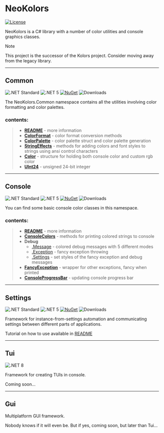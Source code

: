 ﻿# NeoKolors

[![License](https://img.shields.io/github/license/KryKomDev/NeoKolors?color=2159a3)](https://raw.githubusercontent.com/KryKomDev/NeoKolors/main/LICENSE)

NeoKolors is a C# library with a number of color utilities and console graphics classes.

> [!NOTE]
> This project is the successor of the Kolors project. Consider moving away from the legacy 
> library.

---

## Common

![.NET Standard](https://img.shields.io/badge/.NET-Standard2.0-512bd4)
![.NET 5](https://img.shields.io/badge/.NET-5.0-682a7b)
[![NuGet](https://img.shields.io/nuget/v/NeoKolors.Common?color=a53c7a)](https://www.nuget.org/packages/NeoKolors.Common)
![Downloads](https://img.shields.io/nuget/dt/NeoKolors.Common?color=a31c35)

The NeoKolors.Common namespace contains all the utilities involving color formatting and color palettes.

### contents:
> * **[README](NeoKolors.Common/README.md)** - more information
> * **[ColorFormat](NeoKolors.Common/ColorFormat.cs)** - color format conversion methods
> * **[ColorPalette](NeoKolors.Common/ColorPalette.cs)** - color palette struct and color palette generation
> * **[StringEffects](NeoKolors.Common/StringEffects.cs)** - methods for adding colors and font styles to strings using ansi control characters
> * **[Color](NeoKolors.Common/Color.cs)** - structure for holding both console color and custom rgb color
> * **[UInt24](NeoKolors.Common/UInt24.cs)** - unsigned 24-bit integer

---

## Console

![.NET Standard](https://img.shields.io/badge/.NET-Standard2.0-512bd4)
![.NET 5](https://img.shields.io/badge/.NET-5.0-682a7b)
[![NuGet](https://img.shields.io/nuget/v/NeoKolors.Console?color=a53c7a)](https://www.nuget.org/packages/NeoKolors.Console)
![Downloads](https://img.shields.io/nuget/dt/NeoKolors.Console?color=a31c35)

You can find some basic console color classes in this namespace.

### contents:
> * **[README](NeoKolors.Console/README.md)** - more information
> * **[ConsoleColors](NeoKolors.Console/ConsoleColors.cs)** - methods for printing colored strings to console
> * **Debug**
>   * [.Message](NeoKolors.Console/Debug.Message.cs) - colored debug messages with 5 different modes
>   * [.Exception](NeoKolors.Console/Debug.Exceptions.cs) - fancy exception throwing
>   * [.Settings](NeoKolors.Console/Debug.Settings.cs) - set styles of the fancy exception and debug messages
> * **[FancyException](NeoKolors.Console/FancyException.cs)** - wrapper for other exceptions, fancy when printed
> * **[ConsoleProgressBar](NeoKolors.Console/ConsoleProgressBar.cs)** - updating console progress bar

---

## Settings

![.NET Standard](https://img.shields.io/badge/.NET-Standard2.0-512bd4)
![.NET 5](https://img.shields.io/badge/.NET-5.0-682a7b)
[![NuGet](https://img.shields.io/nuget/v/NeoKolors.Settings?color=a53c7a)](https://www.nuget.org/packages/NeoKolors.Settings)
![Downloads](https://img.shields.io/nuget/dt/NeoKolors.Settings?color=a31c35)

Framework for instance-from-settings automation and communicating settings between different parts of applications.

Tutorial on how to use available in [README](NeoKolors.Settings/README.md)

---

## Tui

![.NET 8](https://img.shields.io/badge/.NET-8.0-682a7b)

[//]: # ([![NuGet]&#40;https://img.shields.io/nuget/v/NeoKolors.Tui&#41;]&#40;https://www.nuget.org/packages/NeoKolors.Tui&#41;)

Framework for creating TUIs in console.

Coming soon...

---

## Gui
Multiplatform GUI framework.

Nobody knows if it will even be. But if yes, coming soon, but later than Tui...